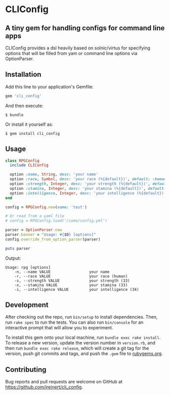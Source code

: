 # CLIConfig

## A tiny gem for handling configs for command line apps

CLIConfig provides a dsl heavily based on solnic/virtus for specifying options
that will be filled from yam or command line options via OptionParser.

## Installation

Add this line to your application's Gemfile:

```ruby
gem 'cli_config'
```

And then execute:

    $ bundle

Or install it yourself as:

    $ gem install cli_config

## Usage

```ruby
class RPGConfig
  include CLIConfig

  option :name, String, desc: 'your name'
  option :race, Symbol, desc: 'your race (%{default})', default: :human
  option :strength, Integer, desc: 'your strength (%{default})', default: 33
  option :stamina, Integer, desc: 'your stamina (%{default})', default: 33, key: :x
  option :intelligence, Integer, desc: 'your intelligence (%{default})', default: 34
end

config = RPGConfig.new(name: 'test')

# Or read from a yaml file
# config = RPGConfig.load('/some/config.yml')

parser = OptionParser.new
parser.banner = "Usage: #{$0} [options]"
config.override_from_option_parser(parser)

puts parser
```

Output:

```
Usage: rpg [options]
    -n, --name VALUE                 your name
    -r, --race VALUE                 your race (human)
    -s, --strength VALUE             your strength (33)
    -x, --stamina VALUE              your stamina (33)
    -i, --intelligence VALUE         your intelligence (34)
```

## Development

After checking out the repo, run `bin/setup` to install dependencies. Then, run `rake spec` to run the tests. You can also run `bin/console` for an interactive prompt that will allow you to experiment.

To install this gem onto your local machine, run `bundle exec rake install`. To release a new version, update the version number in `version.rb`, and then run `bundle exec rake release`, which will create a git tag for the version, push git commits and tags, and push the `.gem` file to [rubygems.org](https://rubygems.org).

## Contributing

Bug reports and pull requests are welcome on GitHub at https://github.com/jreinert/cli_config.
